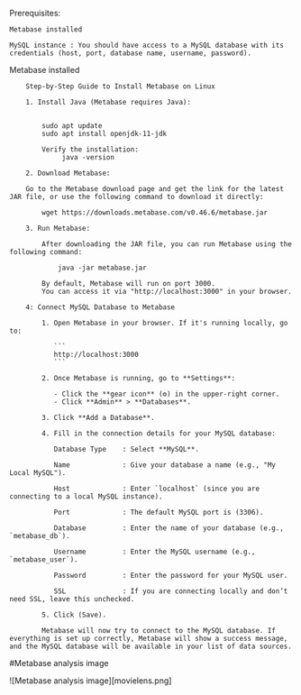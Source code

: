 Prerequisites:

    Metabase installed

    MySQL instance : You should have access to a MySQL database with its credentials (host, port, database name, username, password).


 Metabase installed
		
		Step-by-Step Guide to Install Metabase on Linux

		1. Install Java (Metabase requires Java):

			
			sudo apt update
			sudo apt install openjdk-11-jdk

			Verify the installation: 
				 java -version

		2. Download Metabase:
		
		Go to the Metabase download page and get the link for the latest JAR file, or use the following command to download it directly:

			wget https://downloads.metabase.com/v0.46.6/metabase.jar

		3. Run Metabase:

			After downloading the JAR file, you can run Metabase using the following command:

				java -jar metabase.jar

			By default, Metabase will run on port 3000. 
			You can access it via "http://localhost:3000" in your browser.

		4: Connect MySQL Database to Metabase

			1. Open Metabase in your browser. If it's running locally, go to:

			   ```
			   http://localhost:3000
			   ```

			2. Once Metabase is running, go to **Settings**:

			   - Click the **gear icon** (⚙️) in the upper-right corner.
			   - Click **Admin** > **Databases**.

			3. Click **Add a Database**.

			4. Fill in the connection details for your MySQL database:

			   Database Type	: Select **MySQL**.

			   Name				: Give your database a name (e.g., "My Local MySQL").
			   
			   Host				: Enter `localhost` (since you are connecting to a local MySQL instance).
			   
			   Port				: The default MySQL port is (3306).
			   
			   Database 		: Enter the name of your database (e.g., `metabase_db`).
			   
			   Username			: Enter the MySQL username (e.g., `metabase_user`).
			   
			   Password			: Enter the password for your MySQL user.
			   
			   SSL				: If you are connecting locally and don’t need SSL, leave this unchecked.

			5. Click (Save).

			Metabase will now try to connect to the MySQL database. If everything is set up correctly, Metabase will show a success message, and the MySQL database will be available in your list of data sources.

#Metabase analysis image

![Metabase analysis image][movielens.png]